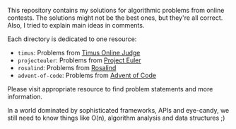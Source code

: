 This repository contains my solutions for algorithmic problems from online
contests. The solutions might not be the best ones, but they're all correct.
Also, I tried to explain main ideas in comments.

Each directory is dedicated to one resource:

- `timus`: Problems from [Timus Online Judge](http://acm.timus.ru/problemset.aspx?space=1&page=all)
- `projecteuler`: Problems from [Project Euler](http://projecteuler.net/problems)
- `rosalind`: Problems from [Rosalind](http://rosalind.info/problems/list-view/)
- `advent-of-code`: Problems from [Advent of Code](https://adventofcode.com/)

Please visit appropriate resource to find problem statements and more
information.

In a world dominated by sophisticated frameworks, APIs and eye-candy, we still
need to know things like O(n), algorithm analysis and data structures ;)
